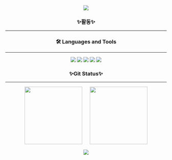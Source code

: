 
<!--
**LimChihyeon/LimChihyeon** is a ✨ _special_ ✨ repository because its `README.md` (this file) appears on your GitHub profile.

Here are some ideas to get you started:

- 🔭 I’m currently working on ...
- 🌱 I’m currently learning ...
- 👯 I’m looking to collaborate on ...
- 🤔 I’m looking for help with ...
- 💬 Ask me about ...
- 📫 How to reach me: ...
- 😄 Pronouns: ...
- ⚡ Fun fact: ...
-->
<div align="center">
<img src="https://capsule-render.vercel.app/api?type=waving&color=gradient&height=250&section=header&text=Chihyeon&fontSize=90"/>


  ### ✨활동✨

-------------------------------

### 🛠 Languages and Tools
-------------------------------

<img src="https://img.shields.io/badge/Flutter-02569B?style=flat-square&logo=Flutter&logoColor=white"/> </t>
<img src="https://img.shields.io/badge/Spring-6DB33F?style=flat-square&logo=Spring&logoColor=white"/>
<img src="https://img.shields.io/badge/SpringBoot-6DB33F?style=flat-square&logo=Springboot&logoColor=white"/>
<img src="https://img.shields.io/badge/Firebase-FFCA28?style=flat-square&logo=Firebase&logoColor=white"/>
<img src="https://img.shields.io/badge/Python-3776AB?style=flat-square&logo=Python&logoColor=white"/>

### ✨Git Status✨
-------------------------------

<div align="center">
  <img style="height:180px; margin-right: 10px;" src="https://github-readme-stats.vercel.app/api?username=LimChihyeon&show_icons=true&theme=nord"/>
  <img style="height:180px; margin-left: 10px;" src="https://github-readme-stats.vercel.app/api/top-langs/?username=LimChihyeon&layout=compact&theme=nord&hide_border=true" /> 
</div>

  <a href="https://github.com/LimChihyeon"><img align="center" src="https://hits.seeyoufarm.com/api/count/incr/badge.svg?url=https%3A%2F%2Fgithub.com%2FLimChihyeon%2F&count_bg=%2341B870&title_bg=%23EFE744&icon=iconify.svg&icon_color=%23E7E7E7&title=hits&edge_flat=false"/></a>

